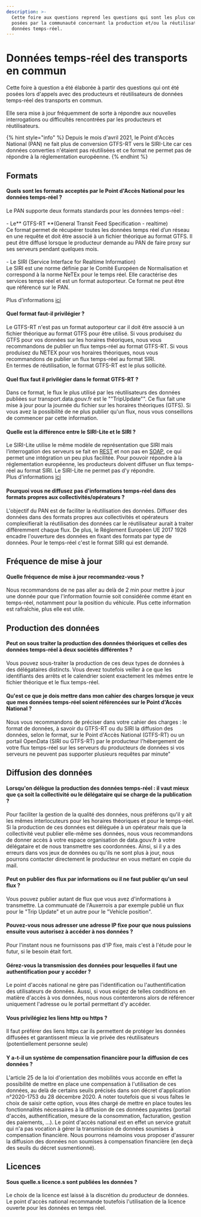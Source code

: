 ```yaml
---
description: >-
  Cette foire aux questions reprend les questions qui sont les plus couramment
  posées par la communauté concernant la production et/ou la réutilisation des
  données temps-réel.
---
```


# Données temps-réel des transports en commun

Cette foire à question a été élaborée à partir des questions qui ont été posées lors d'appels avec des producteurs et réutilisateurs de données temps-réel des transports en commun. \
\
Elle sera mise à jour fréquemment de sorte à répondre aux nouvelles interrogations ou difficultés rencontrées par les producteurs et réutilisateurs. 

{% hint style="info" %}
 Depuis le mois d'avril 2021, le Point d'Accès National (PAN) ne fait plus de conversion GTFS-RT vers le SIRI-Lite car ces données converties n'étaient pas réutilisées et ce format ne permet pas de répondre à la réglementation européenne. 
{% endhint %}

## Formats

#### Quels sont les formats acceptés par le Point d'Accès National pour les données temps-réel ?

Le PAN supporte deux formats standards pour les données temps-réel :\
\
\- Le** GTFS-RT **(General Transit Feed Specification - realtime)\
Ce format permet de récupérer toutes les données temps réel d’un réseau en une requête et doit être associé à un fichier théorique au format GTFS. Il peut être diffusé lorsque le producteur demande au PAN de faire proxy sur ses serveurs pendant quelques mois.\
\
\- Le SIRI (Service Interface for Realtime Information)\
Le SIRI est une norme définie par le Comité Européen de Normalisation et correspond à la norme NeTEx pour le temps réel. Elle caractérise des services temps réel et est un format autoporteur. Ce format ne peut être que référencé sur le PAN.\
\
Plus d'informations [ici](https://blog.transport.data.gouv.fr/billets/la-production-des-donn%C3%A9es-temps-r%C3%A9el-interview-avec-diff%C3%A9rents-producteurs-de-donn%C3%A9es/)

#### Quel format faut-il privilégier ?

Le GTFS-RT n'est pas un format autoporteur car il doit être associé à un fichier théorique au format GTFS pour être utilisé. Si vous produisez du GTFS pour vos données sur les horaires théoriques, nous vous recommandons de publier un flux temps-réel au format GTFS-RT. Si vous produisez du NETEX pour vos horaires théoriques, nous vous recommandons de publier un flux temps-réel au format SIRI.\
En termes de réutilisation, le format GTFS-RT est le plus sollicité. 

#### Quel flux faut il privilégier dans le format GTFS-RT ?

Dans ce format, le flux le plus utilisé par les réutilisateurs des données publiées sur transport.data.gouv.fr est le ""TripUpdate"". Ce flux fait une mise à jour pour la journée du fichier sur les horaires théoriques (GTFS). Si vous avez la possibilité de ne plus publier qu'un flux, nous vous conseillons de commencer par cette information.

#### Quelle est la différence entre le SIRI-Lite et le SIRI ?

Le SIRI-Lite utilise le même modèle de représentation que SIRI mais l’interrogation des serveurs se fait en [REST](https://fr.wikipedia.org/wiki/Representational_state_transfer) et non pas en [SOAP](https://fr.wikipedia.org/wiki/SOAP), ce qui permet une intégration un peu plus facilitée. Pour pouvoir répondre à la réglementation européenne, les producteurs doivent diffuser un flux temps-réel au format SIRI. Le SIRI-Lite ne permet pas d'y répondre.\
Plus d'informations [ici](https://doc.transport.data.gouv.fr/producteurs/operateurs-de-transport-regulier-de-personnes/temps-reel-des-transports-en-commun)

#### Pourquoi vous ne diffusez pas d'informations temps-réel dans des formats propres aux collectivités/opérateurs ?

L'objectif du PAN est de faciliter la réutilisation des données. Diffuser des données dans des formats propres aux collectivités et opérateurs complexifierait la réutilisation des données car le réutilisateur aurait à traiter différemment chaque flux. De plus, le Réglement Européen UE 2017 1926 encadre l'ouverture des données en fixant des formats par type de données. Pour le temps-réel c'est le format SIRI qui est demandé.

## Fréquence de mise à jour

#### Quelle fréquence de mise à jour recommandez-vous ?

Nous recommandons de ne pas aller au delà de 2 min pour mettre à jour une donnée pour que l'information fournie soit considérée comme étant en temps-réel, notamment pour la position du véhicule. Plus cette information est rafraîchie, plus elle est utile. 

## Production des données 

#### Peut on sous traiter la production des données théoriques et celles des données temps-réel à deux sociétés différentes ?

Vous pouvez sous-traiter la production de ces deux types de données à des délégataires distincts. Vous devez toutefois veiller à ce que les identifiants des arrêts et le calendrier soient exactement les mêmes entre le fichier théorique et le flux temps-réel.

#### Qu'est ce que je dois mettre dans mon cahier des charges lorsque je veux que mes données temps-réel soient référencées sur le Point d'Accès National ?

Nous vous recommandons de préciser dans votre cahier des charges : le format de données, à savoir du GTFS-RT ou du SIRI la diffusion des données, selon le format, sur le Point d'Accès National (GTFS-RT) ou un portail OpenData (SIRI ou GTFS-RT) par le producteur l'hébergement de votre flux temps-réel sur les serveurs du producteurs de données si vos serveurs ne peuvent pas supporter plusieurs requêtes par minute"

## Diffusion des données 

#### Lorsqu'on délègue la production des données temps-réel : il vaut mieux que ça soit la collectivité ou le délégataire qui se charge de la publication ?

Pour faciliter la gestion de la qualité des données, nous préférons qu'il y ait les mêmes interlocuteurs pour les horaires théoriques et pour le temps-réel. Si la production de ces données est déléguée à un opérateur mais que la collectivité veut publier elle-même ses données, nous vous recommandons de donner accès à votre espace organisation de data.gouv.fr à votre délégataire et de nous transmettre ses coordonnées. Ainsi, si il y a des erreurs dans vos jeux de données ou qu'ils ne sont plus à jour, nous pourrons contacter directement le producteur en vous mettant en copie du mail.

#### Peut on publier des flux par informations ou il ne faut publier qu'un seul flux ?

Vous pouvez publier autant de flux que vous avez d'informations à transmettre. La communuaté de l'Auxerrois a par exemple publié un flux pour le "Trip Update" et un autre pour le "Vehicle position".

#### Pouvez-vous nous adresser une adresse IP fixe pour que nous puissions ensuite vous autorisez à accéder à nos données ?

Pour l'instant nous ne fournissons pas d'IP fixe, mais c'est à l'étude pour le futur, si le besoin était fort.

#### Gérez-vous la transmission des données pour lesquelles il faut une authentification pour y accéder ?

Le point d'accès national ne gère pas l'identification ou l'authentification des utilisateurs de données. Aussi, si vous exigez de telles conditions en matière d'accès à vos données, nous nous contenterons alors de référencer uniquement l'adresse ou le portail permettant d'y accéder.

#### Vous privilégiez les liens http ou https ?

Il faut préférer des liens https car ils permettent de protéger les données diffusées et garantissent mieux la vie privée des réutilisateurs (potentiellement personne seule)

#### Y a-t-il un système de compensation financière pour la diffusion de ces données ?

L'article 25 de la loi d'orientation des mobilités vous accorde en effet la possibilité de mettre en place une compensation à l'utilisation de ces données, au delà de certains seuils précisés dans son décret d'application n°2020-1753 du 28 décembre 2020. A noter toutefois que si vous faîtes le choix de saisir cette option, vous êtes chargé de mettre en place toutes les fonctionnalités nécessaires à la diffusion de ces données payantes (portail d'accès, authentification, mesure de la consommation, facturation, gestion des paiements, ...). Le point d'accès national est en effet un service gratuit qui n'a pas vocation à gérer la transmission de données soumises à compensation financière. Nous pourrons néamoins vous proposer d'assurer la diffusion des données non soumises à compensation financière (en deçà des seuils du décret susmentionné).

## Licences

#### Sous quelle.s licence.s sont publiées les données ?

Le choix de la licence est laissé à la discrétion du producteur de données. Le point d'accès national recommande toutefois l'utilisation de la licence ouverte pour les données en temps réel.





